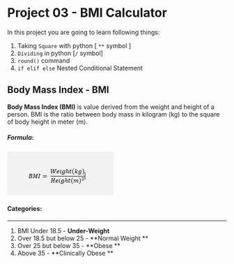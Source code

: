 # Project 03 - BMI Calculator 
In this project you are going to learn following things:

1. Taking `Square` with python [ `**` symbol ]
2. `Dividing` in python [`/` symbol]
3. `round()` command 
4. `if elif else` Nested Conditional Statement

## Body Mass Index - BMI 

**Body Mass Index (BMI)** is value derived from the weight and height of a person. BMI is the ratio between body mass in kilogram (kg) to the square of body height in meter (m).

##### Formula: 

![](https://github.com/createwithabd/Programming-Projects/blob/master/PYTHON/Project%2003%20-%20BMI%20Calculator/assets/BMI%20Formula.PNG)



#### Categories:

------
1. BMI Under 18.5 - **Under-Weight**
2. Over 18.5 but below 25 - **Normal Weight **
3. Over 25 but below 35 - **Obese **
4. Above 35 - **Clinically Obese **





